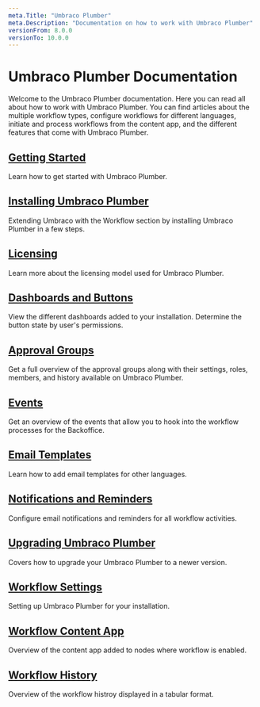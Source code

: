 ```yaml
---
meta.Title: "Umbraco Plumber"
meta.Description: "Documentation on how to work with Umbraco Plumber"
versionFrom: 8.0.0
versionTo: 10.0.0
---
```


# Umbraco Plumber Documentation

Welcome to the Umbraco Plumber documentation. Here you can read all about how to work with Umbraco Plumber. You can find articles about the multiple workflow types, configure workflows for different languages, initiate and process workflows from the content app, and the different features that come with Umbraco Plumber.

## [Getting Started](Getting-Started/index.md)

Learn how to get started with Umbraco Plumber.

## [Installing Umbraco Plumber](Installing-Plumber/index.md)

Extending Umbraco with the Workflow section by installing Umbraco Plumber in a few steps.

## [Licensing](Licensing/index.md)

Learn more about the licensing model used for Umbraco Plumber.

## [Dashboards and Buttons](Dashboards-and-Buttons/index.md)

View the different dashboards added to your installation. Determine the button state by user's permissions.

## [Approval Groups](Approval-Groups/index.md)

Get a full overview of the approval groups along with their settings, roles, members, and history available on Umbraco Plumber.

## [Events](Events/index.md)

Get an overview of the events that allow you to hook into the workflow processes for the Backoffice.

## [Email Templates](Email-Templates/index.md)

Learn how to add email templates for other languages.

## [Notifications and Reminders](Notifications-and-Reminders/index.md)

Configure email notifications and reminders for all workflow activities.

## [Upgrading Umbraco Plumber](Upgrading-Plumber/index.md)

Covers how to upgrade your Umbraco Plumber to a newer version.

## [Workflow Settings](Workflow-Settings/index.md)

Setting up Umbraco Plumber for your installation.

## [Workflow Content App](Workflow-Content-App/index.md)

Overview of the content app added to nodes where workflow is enabled.

## [Workflow History](Workflow-History/index.md)

Overview of the workflow histroy displayed in a tabular format.

